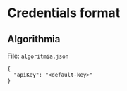 # Credentials format

## Algorithmia

File: `algoritmia.json`

```
{
  "apiKey": "<default-key>"
}
```
